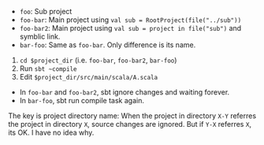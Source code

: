 * `foo`: Sub project
* `foo-bar`: Main project using `val sub = RootProject(file("../sub"))`
* `foo-bar2`: Main project using `val sub = project in file("sub")` and symblic link.
* `bar-foo`: Same as `foo-bar`. Only difference is its name.

1. `cd $project_dir` (i.e. `foo-bar`, `foo-bar2`, `bar-foo`)
2. Run `sbt ~compile`
3. Edit `$project_dir/src/main/scala/A.scala`
  * In `foo-bar` and `foo-bar2`, sbt ignore changes and waiting forever.
  * In `bar-foo`, sbt run compile task again.

The key is project directory name: When the project in directory `X-Y` referres the project in directory `X`, source changes are ignored. But if `Y-X` referres `X`, its OK.
I have no idea why.
